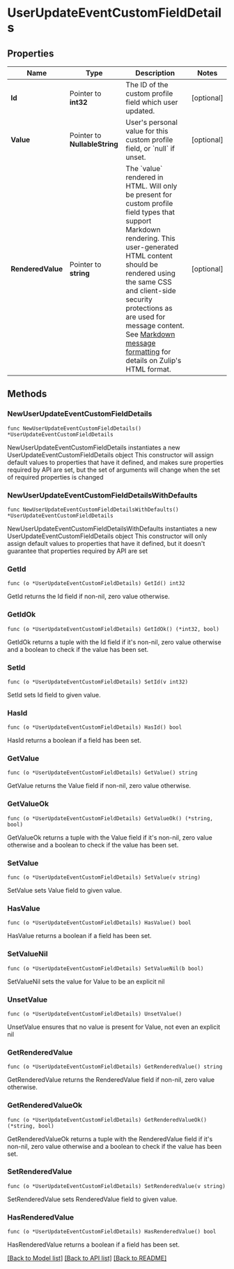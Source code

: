 # UserUpdateEventCustomFieldDetails

## Properties

Name | Type | Description | Notes
------------ | ------------- | ------------- | -------------
**Id** | Pointer to **int32** | The ID of the custom profile field which user updated.  | [optional] 
**Value** | Pointer to **NullableString** | User&#39;s personal value for this custom profile field, or &#x60;null&#x60; if unset.  | [optional] 
**RenderedValue** | Pointer to **string** | The &#x60;value&#x60; rendered in HTML. Will only be present for custom profile field types that support Markdown rendering.  This user-generated HTML content should be rendered using the same CSS and client-side security protections as are used for message content.  See [Markdown message formatting](/api/message-formatting) for details on Zulip&#39;s HTML format.  | [optional] 

## Methods

### NewUserUpdateEventCustomFieldDetails

`func NewUserUpdateEventCustomFieldDetails() *UserUpdateEventCustomFieldDetails`

NewUserUpdateEventCustomFieldDetails instantiates a new UserUpdateEventCustomFieldDetails object
This constructor will assign default values to properties that have it defined,
and makes sure properties required by API are set, but the set of arguments
will change when the set of required properties is changed

### NewUserUpdateEventCustomFieldDetailsWithDefaults

`func NewUserUpdateEventCustomFieldDetailsWithDefaults() *UserUpdateEventCustomFieldDetails`

NewUserUpdateEventCustomFieldDetailsWithDefaults instantiates a new UserUpdateEventCustomFieldDetails object
This constructor will only assign default values to properties that have it defined,
but it doesn't guarantee that properties required by API are set

### GetId

`func (o *UserUpdateEventCustomFieldDetails) GetId() int32`

GetId returns the Id field if non-nil, zero value otherwise.

### GetIdOk

`func (o *UserUpdateEventCustomFieldDetails) GetIdOk() (*int32, bool)`

GetIdOk returns a tuple with the Id field if it's non-nil, zero value otherwise
and a boolean to check if the value has been set.

### SetId

`func (o *UserUpdateEventCustomFieldDetails) SetId(v int32)`

SetId sets Id field to given value.

### HasId

`func (o *UserUpdateEventCustomFieldDetails) HasId() bool`

HasId returns a boolean if a field has been set.

### GetValue

`func (o *UserUpdateEventCustomFieldDetails) GetValue() string`

GetValue returns the Value field if non-nil, zero value otherwise.

### GetValueOk

`func (o *UserUpdateEventCustomFieldDetails) GetValueOk() (*string, bool)`

GetValueOk returns a tuple with the Value field if it's non-nil, zero value otherwise
and a boolean to check if the value has been set.

### SetValue

`func (o *UserUpdateEventCustomFieldDetails) SetValue(v string)`

SetValue sets Value field to given value.

### HasValue

`func (o *UserUpdateEventCustomFieldDetails) HasValue() bool`

HasValue returns a boolean if a field has been set.

### SetValueNil

`func (o *UserUpdateEventCustomFieldDetails) SetValueNil(b bool)`

 SetValueNil sets the value for Value to be an explicit nil

### UnsetValue
`func (o *UserUpdateEventCustomFieldDetails) UnsetValue()`

UnsetValue ensures that no value is present for Value, not even an explicit nil
### GetRenderedValue

`func (o *UserUpdateEventCustomFieldDetails) GetRenderedValue() string`

GetRenderedValue returns the RenderedValue field if non-nil, zero value otherwise.

### GetRenderedValueOk

`func (o *UserUpdateEventCustomFieldDetails) GetRenderedValueOk() (*string, bool)`

GetRenderedValueOk returns a tuple with the RenderedValue field if it's non-nil, zero value otherwise
and a boolean to check if the value has been set.

### SetRenderedValue

`func (o *UserUpdateEventCustomFieldDetails) SetRenderedValue(v string)`

SetRenderedValue sets RenderedValue field to given value.

### HasRenderedValue

`func (o *UserUpdateEventCustomFieldDetails) HasRenderedValue() bool`

HasRenderedValue returns a boolean if a field has been set.


[[Back to Model list]](../README.md#documentation-for-models) [[Back to API list]](../README.md#documentation-for-api-endpoints) [[Back to README]](../README.md)


